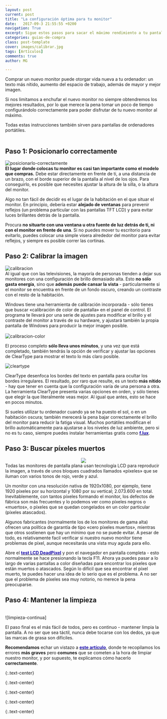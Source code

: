 ```yaml
---
layout: post
current: post
title: "La configuración óptima para tu monitor"
date:   2017-09-3 21:55:55 +0200
navigation: True
excerpt: Sigue estos pasos para sacar el máximo rendimiento a tu pantalla. Si quieres optimizar tu monitor, debes realizar una serie de simples configuraciones.
categories: guias-de-compra
class: post-template
cover: images/calibrar.jpg
tags: [Artículos]
comments: true
author: MG

---
```


<!-- more -->
Comprar un nuevo monitor puede otorgar vida nueva a tu ordenador: un texto más nítido, aumento del espacio de trabajo, además de mayor y mejor imagen.

Si nos limitamos a enchufar el nuevo monitor no siempre obtendremos los mejores resultados, por lo que merece la pena tomar un poco de tiempo configurándolo correctamente para poder disfrutar de tu nuevo monitor al máximo.

Todas estas instrucciones también sirven para pantallas de ordenadores portátiles. 
<br /><br />

## Paso 1: Posicionarlo correctamente
![posicionarlo-correctamente]
<br />
**El lugar donde colocas tu monitor es casi tan importante como el modelo que compras.** Debe estar directamente en frente de ti, a una distancia de un brazo, con el borde superior de la pantalla al nivel de los ojos. Para conseguirlo, es posible que necesites ajustar la altura de la silla, o la altura del monitor.

Algo no tan fácil de decidir es el lugar de la habitación en el que situar el monitor. En principio, debería estar **alejado de ventanas** para prevenir reflejos (un problema particular con las pantallas TFT LCD) y para evitar luces brillantes detrás de la pantalla.

Procura **no situarte con una ventana u otra fuente de luz detrás de ti, ni con el monitor en frente de una**. Si no puedes mover tu escritorio para evitarlo, puedes colocar una simple visera alrededor del monitor para evitar reflejos, y siempre es posible correr las cortinas.
<br />

## Paso 2: Calibrar la imagen
![calibracion]
<br />
Al igual que con las televisiones, la mayoría de personas tienden a dejar sus monitores con una configuración de brillo demasiado alta. Esto **no sólo gasta energía**, sino que **además puede cansar la vista** - particularmente si el monitor se encuentra en frente de un fondo oscuro, creando un contraste con el resto de la habitación. 

Windows tiene una herramienta de calibración incorporada - sólo tienes que buscar «calibración de color de pantalla» en el panel de control. El programa te llevará por una serie de ajustes para modificar el brillo y el contraste del monitor a través de su hardware, y ajustará también la propia pantalla de Windows para producir la mejor imagen posible.
<br /><br />
![calibracion-color]

El proceso completo **sólo lleva unos minutos**, y una vez que está completado, también tendrás la opción de verificar y ajustar las opciones de ClearType para mostrar el texto lo más claro posible.

![cleartype]

ClearType desenfoca los bordes del texto en pantalla para ocultar los bordes irregulares. El resultado, por raro que resulte, es un texto **más nítido** - hay que tener en cuenta que la configuración varía de una persona a otra. La herramienta ClearType presenta varias opciones en orden, y sólo tienes que elegir la que literalmente veas mejor. Al igual que antes, esto se hace en pocos minutos.

Si sueles utilizar tu ordenador cuando ya se ha puesto el sol, o en un habitación oscura; también merecerá la pena bajar correctamente el brillo del monitor para reducir la fatiga visual. Muchos portátiles modifican el brillo automáticamente para ajustarse a los niveles de luz ambiente, pero si no es tu caso, siempre puedes instalar herramientas gratis como **<a target='_blank' href="https://justgetflux.com"><font color="#1a0dab">f.lux</font></a>**.

## Paso 3: Buscar píxeles muertos
<center><IMG SRC="/images/pictures/deadpixel-test.jpg"></center>
Todas las monitores de pantalla plana usan tecnología LCD para reproducir la imagen, a través de unos bloques cuadrados llamados «píxeles» que se iluman con varios tonos de rojo, verde y azul.

Un monitor con una resolución nativa de 1920x1080, por ejemplo, tiene 1920 píxeles por su horizontal y 1080 por su vertical; 2.073.600 en total. Inevitablemente, con tantos píxeles formando el monitor, los defectos de fábrica son más frecuentes y lo podemos ver como píxeles negros o «muertos», o píxeles que se quedan congelados en un color particular (píxeles atascados). 

Algunos fabricantes (normalmente los de los monitores de gama alta) ofrecen una política de garantía de tipo «cero píxeles muertos», mientras que otros sostienen que hay un mínimo que no se puede evitar. A pesar de todo, es relativamente facil verificar si nuestro nuevo monitor tiene problemas de píxel, aunque necesitarás una vista muy aguda para ello.

Abre el **<a target="_blank" href="http://jasonfarrell.com/misc/deadpixeltest.php"><font color="#1a0dab">test LCD DeadPixel</font></a>** y pon el navegador en pantalla completa - esto normalmente se hace presionando la tecla F11. Ahora ya puedes pasar a lo largo de varias pantallas a color diseñadas para encontrar los píxeles que están muertos o atascados. Según lo difícil que sea encontrar el píxel muerto, te puedes hacer una idea de lo serio que es el problema. A no ser que el problema de píxeles sea muy notorio, no merece la pena preocuparse.

## Paso 4: Mantener la limpieza 
<br />
![limpieza-continua]
  
El paso final es el más fácil de todos, pero es continuo - mantener limpia la pantalla. A no ser que sea táctil, nunca debe tocarse con los dedos, ya que las marcas de grasa son difíciles.

**Recomendamos** echar un vistazo a **<a target="_blank" href="/articulos/como-limpiar-correctamente-una-pantalla-de-monitor-o-television/"><font color="#1a0dab">este artículo</font></a>**, donde te recopilamos los errores **más graves** pero **comunes** que se cometen a la hora de limpiar nuestro monitor, y por supuesto, te explicamos cómo hacerlo **correctamente**.

<!--- IMAGENES -->

[posicionarlo-correctamente]: /images/pictures/posicionarlo-correctamente.jpg
{:.text-center}

[calibracion]: /images/pictures/calibracion.jpg
{:.text-center}

[calibracion-color]: /images/pictures/calibracion-color.jpg
{:.text-center}

[cleartype]: /images/pictures/cleartype.jpg
{:.text-center}

[limpieza-continua]: /images/pictures/limpieza-continua.jpg
{:.text-center}
